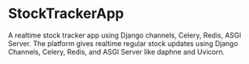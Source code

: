 # StockTrackerApp
A realtime stock tracker app using Django channels, Celery, Redis, ASGI Server. The platform gives realtime regular stock updates using Django Channels, Celery, Redis, and ASGI Server like daphne and Uvicorn.
